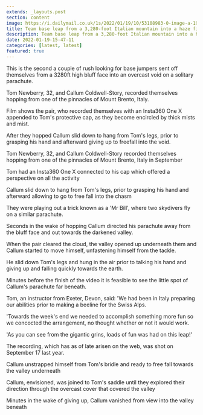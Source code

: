 ```yaml
---
extends: _layouts.post
section: content
image: https://i.dailymail.co.uk/1s/2022/01/19/10/53108983-0-image-a-19_1642589675766.jpg 
title: Team base leap from a 3,280-foot Italian mountain into a haze filled valley 
description: Team base leap from a 3,280-foot Italian mountain into a haze filled valley 
date: 2022-01-19-15-47-11 
categories: [latest, latest] 
featured: true 
--- 
```

This is the second a couple of rush looking for base jumpers sent off themselves from a 3280ft high bluff face into an overcast void on a solitary parachute.

Tom Newberry, 32, and Callum Coldwell-Story, recorded themselves hopping from one of the pinnacles of Mount Brento, Italy.

Film shows the pair, who recorded themselves with an Insta360 One X appended to Tom's protective cap, as they become encircled by thick mists and mist.

After they hopped Callum slid down to hang from Tom's legs, prior to grasping his hand and afterward giving up to freefall into the void.

Tom Newberry, 32, and Callum Coldwell-Story recorded themselves hopping from one of the pinnacles of Mount Brento, Italy in September

Tom had an Insta360 One X connected to his cap which offered a perspective on all the activity

Callum slid down to hang from Tom's legs, prior to grasping his hand and afterward allowing to go to free fall into the chasm

They were playing out a trick known as a 'Mr Bill', where two skydivers fly on a similar parachute.

Seconds in the wake of hopping Callum directed his parachute away from the bluff face and out towards the darkened valley.

When the pair cleared the cloud, the valley opened up underneath them and Callum started to move himself, unfastening himself from the tackle.

He slid down Tom's legs and hung in the air prior to talking his hand and giving up and falling quickly towards the earth.

Minutes before the finish of the video it is feasible to see the little spot of Callum's parachute far beneath.

Tom, an instructor from Exeter, Devon, said: 'We had been in Italy preparing our abilities prior to making a beeline for the Swiss Alps.

'Towards the week's end we needed to accomplish something more fun so we concocted the arrangement, no thought whether or not it would work.

'As you can see from the gigantic grins, loads of fun was had on this leap!'

The recording, which has as of late arisen on the web, was shot on September 17 last year.

Callum unstrapped himself from Tom's bridle and ready to free fall towards the valley underneath

Callum, envisioned, was joined to Tom's saddle until they explored their direction through the overcast cover that covered the valley

Minutes in the wake of giving up, Callum vanished from view into the valley beneath